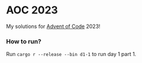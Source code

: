 # AOC 2023

My solutions for [Advent of Code](https://adventofcode.com) 2023!



### How to run?

Run `cargo r --release --bin d1-1` to run day 1 part 1.


